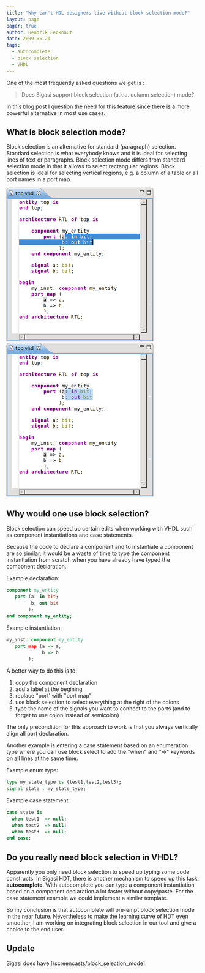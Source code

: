 ```yaml
---
title: "Why can't HDL designers live without block selection mode?"
layout: page 
pager: true
author: Hendrik Eeckhaut
date: 2009-05-20
tags: 
  - autocomplete
  - block selection
  - VHDL
---
```

One of the most frequently asked questions we get is :

> Does Sigasi support block selection (a.k.a. column selection) mode?.

In this blog post I question the need for this feature since there is a more powerful alternative in most use cases.

## What is block selection mode?
Block selection is an alternative for standard (paragraph) selection. Standard selection is what everybody knows and it is ideal for selecting lines of text or paragraphs. Block selection mode differs from standard selection mode in that it allows to select rectangular regions.  Block selection is ideal for selecting vertical regions, e.g. a column of a table or all port names in a port map.

![Standard selection](images/regular_selection.png)
![Block selection](images/block_selection.png)

## Why would one use block selection?
Block selection can speed up certain edits when working with VHDL such as component instantiations and case statements.

Because the code to declare a component and to instantiate a component are so similar, it would be a waste of time to type the component instantiation from scratch when you have already have typed the component declaration.

Example declaration:
```vhdl
component my_entity
   port (a: in bit;
         b: out bit
        );
end component my_entity;
```

Example instantiation:
```vhdl
my_inst: component my_entity
   port map (a => a,
             b => b
	    );
```

A better way to do this is to:
<ol>
    <li> copy the component declaration</li>
    <li> add a label at the begining</li>
    <li> replace "port' with "port map"</li>
    <li> use block selection to select everything at the right of the colons</li>
    <li> type the name of the signals you want to connect to the ports (and to forget to use colon instead of semicolon)</li>
</ol>

The only precondition for this approach to work is that you always vertically align all port declaration.

Another example is entering a case statement based on an enumeration type where you can use block select to add the "when" and "=>" keywords on all lines at the same time.

Example enum type:
```vhdl
type my_state_type is (test1,test2,test3);
signal state : my_state_type;
```

Example case statement:
```vhdl
case state is
  when test1  => null;
  when test2  => null;
  when test3  => null;
end case;
```

## Do you really need block selection in VHDL?

Apparently you only need block selection to speed up typing some code constructs. In Sigasi HDT, there is another mechanism to speed up this task: **autocomplete**. With autocomplete you can type a component instantiation based on a component declaration a lot faster without copy/paste.
For the case statement example we could implement a similar template.

So my conclusion is that autocomplete will pre-empt block selection mode in the near future. Nevertheless to make the learning curve of HDT even smoother, I am working on integrating block selection in our tool and give a choice to the end user.

## Update

Sigasi does have [/screencasts/block_selection_mode].